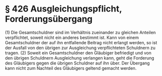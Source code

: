 # § 426 Ausgleichungspflicht, Forderungsübergang
(1) Die Gesamtschuldner sind im Verhältnis zueinander zu gleichen Anteilen verpflichtet, soweit nicht ein anderes bestimmt ist. Kann von einem Gesamtschuldner der auf ihn entfallende Beitrag nicht erlangt werden, so ist der Ausfall von den übrigen zur Ausgleichung verpflichteten Schuldnern zu tragen.
(2) Soweit ein Gesamtschuldner den Gläubiger befriedigt und von den übrigen Schuldnern Ausgleichung verlangen kann, geht die Forderung des Gläubigers gegen die übrigen Schuldner auf ihn über. Der Übergang kann nicht zum Nachteil des Gläubigers geltend gemacht werden.